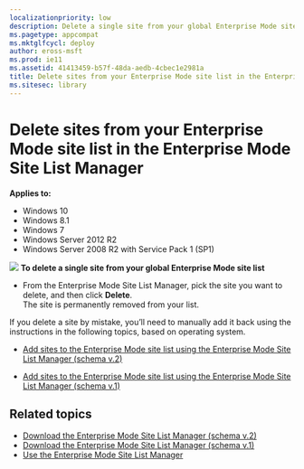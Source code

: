 ```yaml
---
localizationpriority: low
description: Delete a single site from your global Enterprise Mode site list.
ms.pagetype: appcompat
ms.mktglfcycl: deploy
author: eross-msft
ms.prod: ie11
ms.assetid: 41413459-b57f-48da-aedb-4cbec1e2981a
title: Delete sites from your Enterprise Mode site list in the Enterprise Mode Site List Manager (Internet Explorer 11 for IT Pros)
ms.sitesec: library
---
```



# Delete sites from your Enterprise Mode site list in the Enterprise Mode Site List Manager

**Applies to:**

-   Windows 10
-   Windows 8.1
-   Windows 7
-   Windows Server 2012 R2
-   Windows Server 2008 R2 with Service Pack 1 (SP1)


 ![](images/wedge.gif) **To delete a single site from your global Enterprise Mode site list**

-   From the Enterprise Mode Site List Manager, pick the site you want to delete, and then click **Delete**.<br>
The site is permanently removed from your list.

If you delete a site by mistake, you’ll need to manually add it back using the instructions in the following topics, based on operating system.

-   [Add sites to the Enterprise Mode site list using the Enterprise Mode Site List Manager (schema v.2)](add-single-sites-to-enterprise-mode-site-list-using-the-version-2-enterprise-mode-tool.md)

-   [Add sites to the Enterprise Mode site list using the Enterprise Mode Site List Manager (schema v.1)](add-single-sites-to-enterprise-mode-site-list-using-the-version-1-enterprise-mode-tool.md)

## Related topics
- [Download the Enterprise Mode Site List Manager (schema v.2)](http://go.microsoft.com/fwlink/p/?LinkId=716853)
- [Download the Enterprise Mode Site List Manager (schema v.1)](http://go.microsoft.com/fwlink/p/?LinkID=394378)
- [Use the Enterprise Mode Site List Manager](use-the-enterprise-mode-site-list-manager.md)
 

 



